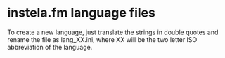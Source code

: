 # instela.fm language files

To create a new language, just translate the strings in double quotes and rename the file as lang_XX.ini, where XX will be the two letter ISO abbreviation of the language.